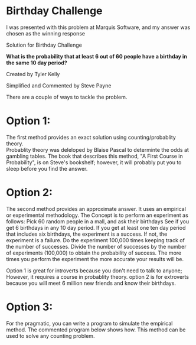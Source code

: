 # Birthday Challenge
I was presented with this problem at Marquis Software, and my answer was chosen as the winning response

Solution for Birthday Challenge

**What is the probability that at least 6 out of 60 people have a birthday in the same 10 day period?**

Created by Tyler Kelly

Simplified and Commented by Steve Payne

There are a couple of ways to tackle the problem.  

#  Option 1: 
   
   The first method provides an exact solution using counting/probablity theory.  
   Probablity theory was deleloped by Blaise Pascal to determinte the odds at gambling tables.
   The book that describes this method, "A First Course in Probability", is on Steve's bookshelf;
   however, it will probably put you to sleep before you find the answer.

# Option 2:

   The second method provides an approximate answer.  It uses an empirical or 
   experimental methodology.  The Concept is to perform an experiment as follows: 
      Pick 60 random people in a mall, and ask their birthdays
      See if you get 6 birthdays in any 10 day period.
      If you get at least one ten day period that includes six birthdays, the experiment is a success.
      If not, the experiment is a failure.
      Do the experiment 100,000 times keeping track of the number of successes.
      Divide the number of successes by the number of experiments (100,000) to obtain the probability of success.
   The more times you perform the experiment the more accurate your results will be.

Option 1 is great for introverts because you don't need to talk to anyone; However, 
   it requires a course in probablity theory. option 2 is for extroverts because
   you will meet 6 million new friends and know their birthdays.

# Option 3:

   For the pragmatic, you can write a program to simulate the empirical method. 
   The commented program below shows how.  This method can be used to solve any
   counting problem.